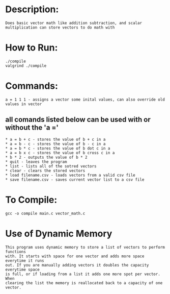 # Description:
    Does basic vector math like addition subtraction, and scalar multiplication can store vectors to do math with

# How to Run:
    ./compile
    valgrind ./compile

# Commands:
    a = 1 1 1 - assigns a vector some inital values, can also override old values in vector

## all comands listed below can be used with or without the 'a =' 

    * a = b + c - stores the value of b + c in a
    * a = b - c - stores the value of b - c in a
    * a = b * c - stores the value of b dot c in a
    * a = b x c - stores the value of b cross c in a
    * b * 2 - outputs the value of b * 2
    * quit - leaves the program
    * list - lists all of the sotred vectors
    * clear - clears the stored vectors
    * load filename.csv - loads vectors from a valid csv file
    * save filename.csv - saves current vector list to a csv file

# To Compile:
    gcc -o compile main.c vector_math.c

# Use of Dynamic Memory
    This program uses dynamic memory to store a list of vectors to perform functions
    with. It starts with space for one vector and adds more space everytime it runs
    out. If you are manually adding vectors it doubles the capacity everytime space
    is full, or if loading from a list it adds one more spot per vector. When 
    clearing the list the memory is reallocated back to a capacity of one vector. 